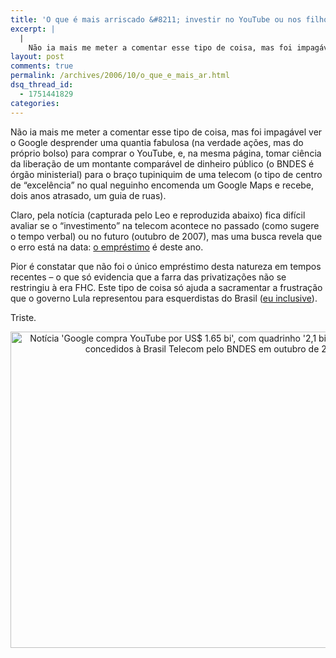 ```yaml
---
title: 'O que é mais arriscado &#8211; investir no YouTube ou nos filhotes da privatização?'
excerpt: |
  |
    Não ia mais me meter a comentar esse tipo de coisa, mas foi impagável ver o Google desprender uma quantia fabulosa (na verdade ações, mas do próprio bolso) para comprar o YouTube, e, na mesma página, tomar ciência da liberação...
layout: post
comments: true
permalink: /archives/2006/10/o_que_e_mais_ar.html
dsq_thread_id:
  - 1751441829
categories:
---
```

Não ia mais me meter a comentar esse tipo de coisa, mas foi impagável ver o Google desprender uma quantia fabulosa (na verdade ações, mas do próprio bolso) para comprar o YouTube, e, na mesma página, tomar ciência da liberação de um montante comparável de dinheiro público (o BNDES é órgão ministerial) para o braço tupiniquim de uma telecom (o tipo de centro de &#8220;excelência&#8221; no qual neguinho encomenda um Google Maps e recebe, dois anos atrasado, um guia de ruas).

Claro, pela notícia (capturada pelo Leo e reproduzida abaixo) fica difícil avaliar se o &#8220;investimento&#8221; na telecom acontece no passado (como sugere o tempo verbal) ou no futuro (outubro de 2007), mas uma busca revela que o erro está na data: [o empréstimo][1] é deste ano.

Pior é constatar que não foi o único empréstimo desta natureza em tempos recentes &#8211; o que só evidencia que a farra das privatizações não se restringiu à era FHC. Este tipo de coisa só ajuda a sacramentar a frustração que o governo Lula representou para esquerdistas do Brasil ([eu inclusive][2]).

Triste.

<center>
  <img title="Notícia 'Google compra YouTube por US$ 1.65 bi', com quadrinho '2,1 bilhões de reais foram concedidos à Brasil Telecom pelo BNDES em outubro de 2007'" src="//chester.me/archives/img/gootube_brt.png" width="655" height="506" />
</center>

 [1]: http://opiniaoenoticia.com.br/interna.php?mat=5903
 [2]: //chester.me/200210.html#post_1044931
